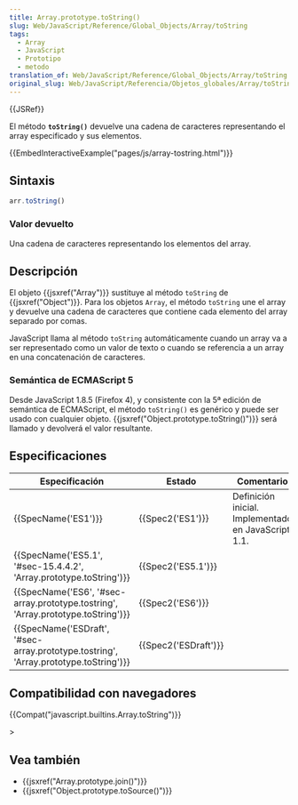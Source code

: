```yaml
---
title: Array.prototype.toString()
slug: Web/JavaScript/Reference/Global_Objects/Array/toString
tags:
  - Array
  - JavaScript
  - Prototipo
  - metodo
translation_of: Web/JavaScript/Reference/Global_Objects/Array/toString
original_slug: Web/JavaScript/Referencia/Objetos_globales/Array/toString
---
```

{{JSRef}}

El método **`toString()`** devuelve una cadena de caracteres representando el array especificado y sus elementos.

{{EmbedInteractiveExample("pages/js/array-tostring.html")}}

## Sintaxis

```js
arr.toString()
```

### Valor devuelto

Una cadena de caracteres representando los elementos del array.

## Descripción

El objeto {{jsxref("Array")}} sustituye al método `toString` de {{jsxref("Object")}}. Para los objetos `Array`, el método `toString` une el array y devuelve una cadena de caracteres que contiene cada elemento del array separado por comas.

JavaScript llama al método `toString` automáticamente cuando un array va a ser representado como un valor de texto o cuando se referencia a un array en una concatenación de caracteres.

### Semántica de ECMAScript 5

Desde JavaScript 1.8.5 (Firefox 4), y consistente con la 5ª edición de semántica de ECMAScript, el método `toString()` es genérico y puede ser usado con cualquier objeto. {{jsxref("Object.prototype.toString()")}} será llamado y devolverá el valor resultante.

## Especificaciones

| Especificación                                                                                                   | Estado                       | Comentario                                          |
| ---------------------------------------------------------------------------------------------------------------- | ---------------------------- | --------------------------------------------------- |
| {{SpecName('ES1')}}                                                                                         | {{Spec2('ES1')}}         | Definición inicial. Implementado en JavaScript 1.1. |
| {{SpecName('ES5.1', '#sec-15.4.4.2', 'Array.prototype.toString')}}                         | {{Spec2('ES5.1')}}     |                                                     |
| {{SpecName('ES6', '#sec-array.prototype.tostring', 'Array.prototype.toString')}}     | {{Spec2('ES6')}}         |                                                     |
| {{SpecName('ESDraft', '#sec-array.prototype.tostring', 'Array.prototype.toString')}} | {{Spec2('ESDraft')}} |                                                     |

## Compatibilidad con navegadores

{{Compat("javascript.builtins.Array.toString")}}

\>

## Vea también

- {{jsxref("Array.prototype.join()")}}
- {{jsxref("Object.prototype.toSource()")}}
